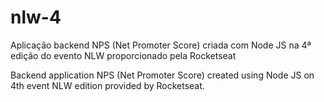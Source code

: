 # nlw-4
Aplicação backend NPS (Net Promoter Score) criada com Node JS na 4ª edição do evento NLW proporcionado pela Rocketseat

Backend application NPS (Net Promoter Score) created using Node JS on 4th event NLW edition provided by Rocketseat.
